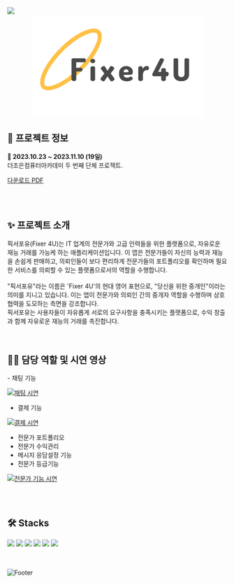 <img src="https://capsule-render.vercel.app/api?type=waving&color=FF8C42&height=200&section=header&text=&fontSize=50&fontColor=fff" />
<div align="center">
<img src="assets/logo.png"/>
</div>
<h2>🔎 프로젝트 정보</h2>
<div><b>📆 2023.10.23 ~ 2023.11.10 (19일)</b></div>
<div>더조은컴퓨터아카데미 두 번째 단체 프로젝트.</div>

[다운로드 PDF](Flutter_Project_윤나연.pdf)

<br>
<br>
<h2>✨ 프로젝트 소개</h2>
<div>
 픽서포유(Fixer 4U)는 IT 업계의 전문가와 고급 인력들을 위한 플랫폼으로, 자유로운 재능 거래를 가능케 하는 애플리케이션입니다.
 이 앱은 전문가들이 자신의 능력과 재능을 손쉽게 판매하고, 의뢰인들이 보다 편리하게 전문가들의 포트폴리오를 확인하며 필요한 서비스를 의뢰할 수 있는 플랫폼으로서의 역할을 수행합니다.
</div>
<br>
<div> 
 "픽서포유"라는 이름은 'Fixer 4U'의 현대 영어 표현으로, "당신을 위한 중개인"이라는 의미를 지니고 있습니다. 이는 앱이 전문가와 의뢰인 간의 중개자 역할을 수행하며 상호 협력을 도모하는 측면을 강조합니다.
 </div>
 <div>
   픽서포유는 사용자들이 자유롭게 서로의 요구사항을 충족시키는 플랫폼으로, 수익 창출과 함께 자유로운 재능의 거래를 촉진합니다.
 </div>
<br>
<br>
<h2>💁‍♂️ 담당 역할 및 시연 영상</h2>
- 채팅 기능<br>

[![채팅 시연](https://github.com/dkth1122/Flutter_Project/assets/134511884/f5f3c6c2-1611-43b9-a99b-00c43bb1d78d)](https://youtube.com/shorts/sQjqtCfQvPs?feature=share)


- 결제 기능<br> 

[![결제 시연](https://github.com/dkth1122/Flutter_Project/assets/134511884/7af312f0-0b2d-4973-b47c-95b729e5eccd)](https://youtube.com/shorts/JUidUr4GLpY?feature=share
)

- 전문가 포트폴리오<br>
- 전문가 수익관리<br>
- 메시지 응담설정 기능<br>
- 전문가 등급기능<br>

[![전문가 기능 시연](https://github.com/dkth1122/Flutter_Project/assets/134511884/5a63b0b5-e96d-407a-967a-403c04e2bc09)](https://youtu.be/QetMCPUFfls?feature=share)


<br>
<br>
<h2>🛠 Stacks</h2>
<div>
  <img src="https://img.shields.io/badge/flutter-02569B?style=for-the-badge&logo=flutter&logoColor=white">
  <img src="https://img.shields.io/badge/Dart-0175C2?style=for-the-badge&logo=dart&logoColor=white"/>
  <img src="https://img.shields.io/badge/CloudFirestore-FFCA28?style=for-the-badge&logo=firebase&logoColor=white">
  <img src="https://img.shields.io/badge/github-181717?style=for-the-badge&logo=github&logoColor=white"> 
  <img src="https://img.shields.io/badge/Figma-F24E1E?style=for-the-badge&logo=figma&logoColor=white"/> 
  <img src="https://img.shields.io/badge/AndroidStudio-3DDC84?style=for-the-badge&logo=androidstudio&logoColor=white"/> 
</div>
</div>
<br>
<br>


![Footer](https://capsule-render.vercel.app/api?type=waving&color=FF8C42&height=200&section=footer)
